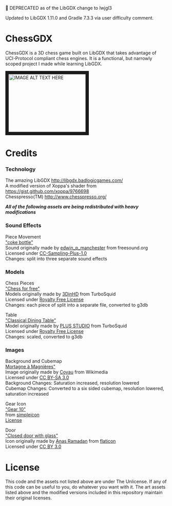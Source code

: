 :stop_sign: DEPRECATED as of the LibGDX change to lwjgl3

Updated to LibGDX 1.11.0 and Gradle 7.3.3 via user difficulty comment.

# ChessGDX
ChessGDX is a 3D chess game built on LibGDX that takes advantage of UCI-Protocol compliant chess engines. It is a functional, but narrowly scoped project I made while learning LibGDX.

<a href="http://www.youtube.com/watch?feature=player_embedded&v=u0ezavUIsTU
" target="_blank"><img src="http://img.youtube.com/vi/u0ezavUIsTU/0.jpg" 
alt="IMAGE ALT TEXT HERE" width="240" height="180" border="10" /></a>

# Credits
### Technology  
The amazing LibGDX http://libgdx.badlogicgames.com/  
A modified version of Xoppa's shader from https://gist.github.com/xoppa/9766698  
Chesspresso(TM) http://www.chesspresso.org/

***All of the following assets are being redistributed with heavy modifications***  
### Sound Effects  
Piece Movement  
<a href="http://www.freesound.org/people/edwin_p_manchester/sounds/3241/">"coke bottle"</a>  
Sound originally made by <a href="http://www.freesound.org/people/edwin_p_manchester/">edwin_p_manchester</a> from freesound.org  
Licensed under <a href="http://creativecommons.org/licenses/sampling+/1.0/legalcode">CC-Sampling-Plus-1.0</a>  
Changes: split into three separate sound effects

### Models  
Chess Pieces  
<a href="http://goo.gl/4YQzaH">"Chess for free"</a>  
Models originally made by <a href="http://www.turbosquid.com/Search/Artists/3DinHD">3DinHD</a> from TurboSquid  
Licensed under <a href="http://support.turbosquid.com/entries/31030006-Royalty-Free-License?locale=1">Royalty Free License </a>  
Changes: each piece of split into a separate file, converted to g3db   

Table  
<a href="http://goo.gl/EJ6xvs">"Classical Dining Table"</a>  
Model originally made by <a href="http://www.turbosquid.com/Search/Artists/PLUS-STUDIO">PLUS STUDIO</a> from TurboSquid  
Licensed under <a href="http://support.turbosquid.com/entries/31030006-Royalty-Free-License?locale=1">Royalty Free License </a>  
Changes: scaled, converted to g3db

### Images  
Background and Cubemap  
<a href="http://goo.gl/NaA2Oc">Mortagne à Magnières"</a>  
Image originally made by <a href="http://commons.wikimedia.org/wiki/User:Coyau">Coyau</a> from Wikimedia  
Licensed under <a href="http://creativecommons.org/licenses/by-sa/3.0/legalcode">CC BY-SA 3.0</a>  
Background Changes: Saturation increased, resolution lowered  
Cubemap Changes: Converted to a six sided cubemap, resolution lowered, saturation increased  

Gear Icon  
<a href="http://simpleicon.com/gear-10.html">"Gear 10"</a>  
from <a href="simpleicon.com">simpleicon</a>  
<a href="http://simpleicon.com/license-agreement/">License</a>  

Door  
<a href="http://www.flaticon.com/free-icon/closed-door-with-glass_14908">"Closed door with glass"</a>  
Icon originally made by <a href="http://www.flaticon.com/authors/anas-ramadan">Anas Ramadan</a> from <a href="flaticon.com">flaticon</a>  
Licensed under <a href="http://creativecommons.org/licenses/by/3.0/" >CC BY 3.0</a>

# License
This code and the assets not listed above are under The Unlicense. If any of this code can be useful to you, do whatever you want with it. The art assets listed above and the modified versions included in this repository maintain their original licenses.
